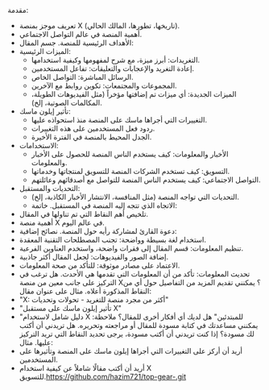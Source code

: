 مقدمة:
 * تعريف موجز بمنصة X (تاريخها، تطورها، المالك الحالي).
 * أهمية المنصة في عالم التواصل الاجتماعي.
 * الأهداف الرئيسية للمنصة.
جسم المقال:
 * الميزات الرئيسية:
   * التغريدات: أبرز ميزة، مع شرح لمفهومها وكيفية استخدامها.
   * إعادة التغريد والإعجابات والتعليقات: تفاعل المستخدمين.
   * الرسائل المباشرة: التواصل الخاص.
   * المجموعات والمجتمعات: تكوين روابط مع الآخرين.
   * الميزات الجديدة: أي ميزات تم إضافتها مؤخراً (مثل الفيديوهات الطويلة، المكالمات الصوتية، إلخ).
 * تأثير إيلون ماسك:
   * التغييرات التي أجراها ماسك على المنصة منذ استحواذه عليها.
   * ردود فعل المستخدمين على هذه التغييرات.
   * الجدل المحيط بالمنصة في الفترة الأخيرة.
 * الاستخدامات:
   * الأخبار والمعلومات: كيف يستخدم الناس المنصة للحصول على الأخبار والمعلومات.
   * التسويق: كيف تستخدم الشركات المنصة للتسويق لمنتجاتها وخدماتها.
   * التواصل الاجتماعي: كيف يستخدم الناس المنصة للتواصل مع أصدقائهم وعائلتهم.
 * التحديات والمستقبل:
   * التحديات التي تواجه المنصة (مثل المنافسة، الانتشار الأخبار الكاذبة، إلخ).
   * الاتجاه الذي تتجه إليه المنصة في المستقبل.
خاتمة:
 * تلخيص أهم النقاط التي تم تناولها في المقال.
 * أهمية منصة X في عالم اليوم.
 * دعوة القارئ لمشاركة رأيه حول المنصة.
نصائح إضافية:
 * استخدام لغة بسيطة وواضحة: تجنب المصطلحات التقنية المعقدة.
 * تنظيم المعلومات: قسم المقال إلى فقرات واضحة، واستخدم العناوين الفرعية.
 * إضافة الصور والفيديوهات: لجعل المقال أكثر جاذبية.
 * الاعتماد على مصادر موثوقة: للتأكد من صحة المعلومات.
 * تحديث المعلومات: تأكد من أن المعلومات التي تقدمها هي الأحدث.
هل ترغب في التركيز على جانب معين من منصة X؟ يمكنني تقديم المزيد من التفاصيل حول أي من النقاط المذكورة أعلاه.
مثال على عنوان مقال:
 * "X: أكثر من مجرد منصة للتغريد - تحولات وتحديات"
 * "تأثير إيلون ماسك على مستقبل X"
 * "دليل شامل لاستخدام X للمبتدئين"
هل لديك أي أفكار أخرى للمقال؟
ملاحظة: يمكنني مساعدتك في كتابة مسودة للمقال أو مراجعته وتحريره.
هل تريدني أن أكتب لك مسودة؟
إذا كنت تريدني أن أكتب مسودة، يرجى تحديد النقاط التي تريد التركيز عليها.
مثال:
 * أريد أن أركز على التغييرات التي أجراها إيلون ماسك على المنصة وتأثيرها على المستخدمين.
 * أريد أن أكتب مقالًا شاملاً عن كيفية استخدام X للتسويق.https://github.com/hazim721/top-gear-.git
